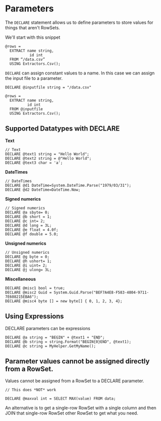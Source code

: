 # Parameters

The `DECLARE` statement allows us to define parameters to store values for things that aren't RowSets.

We'll start with this snippet

```
@rows = 
  EXTRACT name string, 
           id int
  FROM “/data.csv”
  USING Extractors.Csv();
```

`DECLARE` can assign constant values to a name. In this case we can assign the input file to a parameter.

```
DECLARE @inputfile string = "/data.csv"

@rows = 
  EXTRACT name string, 
          id int
  FROM @inputfile
  USING Extractors.Csv();
```

## Supported Datatypes with DECLARE

**Text**

```
// Text
DECLARE @text1 string = "Hello World";
DECLARE @text2 string = @"Hello World";
DECLARE @text3 char = 'a';
```

**DateTimes**

```
// DateTimes
DECLARE @d1 DateTime=System.DateTime.Parse("1979/03/31");
DECLARE @d2 DateTime=DateTime.Now;
```

**Signed numerics**

```
// Signed numerics
DECLARE @a sbyte= 0;
DECLARE @b short = 1;
DECLARE @c int= 2;
DECLARE @d long = 3L;
DECLARE @e float = 4.0f;
DECLARE @f double = 5.0;
```

**Unsigned numerics**

```
// Unsigned numerics
DECLARE @g byte = 0;
DECLARE @h ushort= 1;
DECLARE @i uint= 2;
DECLARE @j ulong= 3L;
```

**Miscellaneous**

```
DECLARE @misc1 bool = true;
DECLARE @misc2 Guid = System.Guid.Parse("BEF7A4E8-F583-4804-9711-7E608215EBA6");
DECLARE @misc4 byte [] = new byte[] { 0, 1, 2, 3, 4};
```



## Using Expressions

DECLARE parameters can be expressions

```
DECLARE @a string = "BEGIN" + @text1 + "END";
DECLARE @b string = string.Format("BEGIN{0}END", @text1);
DECLARE @c string = MyHelper.GetMyName();
```

## Parameter values cannot be assigned directly from a RowSet.

Values cannot be assigned from a RowSet to a DECLARE parameter.

```
// This does *NOT* work

DECLARE @maxval int = SELECT MAX(value) FROM data;
```

An alternative is to get a single-row RowSet with a single column and then JOIN that single-row RowSet other RowSet to get what you need.

